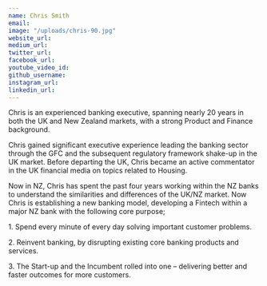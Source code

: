 ```yaml
---
name: Chris Smith
email: 
image: "/uploads/chris-90.jpg"
website_url: 
medium_url: 
twitter_url: 
facebook_url: 
youtube_video_id: 
github_username: 
instagram_url: 
linkedin_url: 
---
```


Chris is an experienced banking executive, spanning nearly 20 years in both the UK and New Zealand markets, with a strong Product and Finance background.

Chris gained significant executive experience leading the banking sector through the GFC and the subsequent regulatory framework shake-up in the UK market. Before departing the UK, Chris became an active commentator in the UK financial media on topics related to Housing.

Now in NZ, Chris has spent the past four years working within the NZ banks to understand the similarities and differences of the UK/NZ market. Now Chris is establishing a new banking model, developing a Fintech within a major NZ bank with the following core purpose;

1\. Spend every minute of every day solving important customer problems.

2\. Reinvent banking, by disrupting existing core banking products and services.

3\. The Start-up and the Incumbent rolled into one – delivering better and faster outcomes for more customers.
